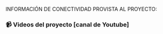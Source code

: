 INFORMACIÓN DE CONECTIVIDAD PROVISTA AL PROYECTO:


### 📹 Videos del proyecto [canal de Youtube]
<a href='https://youtu.be/_-yfnlz7STw' target='_blank'>
</a>
